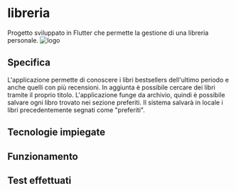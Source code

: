 # libreria

Progetto sviluppato in Flutter che permette la gestione di una libreria personale.
![logo](/assets/logo.png)

## Specifica

L'applicazione permette di conoscere i libri bestsellers dell'ultimo periodo e anche quelli con più recensioni. In aggiunta è possibile cercare dei libri tramite il proprio titolo. L'applicazione funge da archivio, quindi è possibile salvare ogni libro trovato nei sezione preferiti. Il sistema salvarà in locale i libri precedentemente segnati come "preferiti".

## Tecnologie impiegate

## Funzionamento 

## Test effettuati
